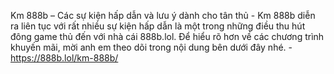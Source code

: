 Km 888b – Các sự kiện hấp dẫn và lưu ý dành cho tân thủ - Km 888b diễn ra liên tục với rất nhiều sự kiện hấp dẫn là một trong những điều thu hút đông game thủ đến với nhà cái 888b.lol. Để hiểu rõ hơn về các chương trình khuyến mãi, mời anh em theo dõi trong nội dung bên dưới đây nhé. - https://888b.lol/km-888b/
